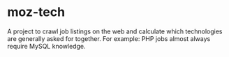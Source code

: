 # moz-tech

A project to crawl job listings on the web and calculate which technologies are generally asked for together. For example: PHP jobs almost always require MySQL knowledge.





